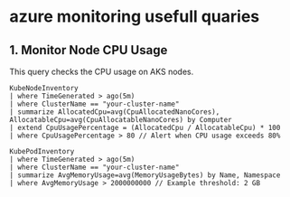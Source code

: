 # azure monitoring usefull quaries 

## 1. Monitor Node CPU Usage
This query checks the CPU usage on AKS nodes.

```kusto
KubeNodeInventory
| where TimeGenerated > ago(5m)
| where ClusterName == "your-cluster-name"
| summarize AllocatedCpu=avg(CpuAllocatedNanoCores), AllocatableCpu=avg(CpuAllocatableNanoCores) by Computer
| extend CpuUsagePercentage = (AllocatedCpu / AllocatableCpu) * 100
| where CpuUsagePercentage > 80 // Alert when CPU usage exceeds 80%
```

```
KubePodInventory
| where TimeGenerated > ago(5m)
| where ClusterName == "your-cluster-name"
| summarize AvgMemoryUsage=avg(MemoryUsageBytes) by Name, Namespace
| where AvgMemoryUsage > 2000000000 // Example threshold: 2 GB
```
